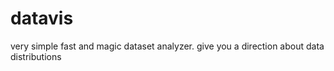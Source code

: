 datavis
=======

very simple fast and magic dataset analyzer. give you a direction about data distributions
